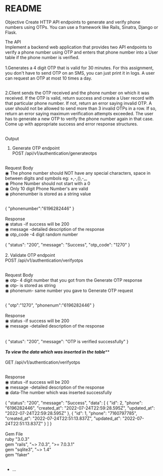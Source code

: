 # README

Objective
Create HTTP API endpoints to generate and verify phone numbers using OTPs. You can use
a framework like Rails, Sinatra, Django or Flask.

The API<br />
Implement a backend web application that provides two API endpoints to verify a phone
number using OTP and enters that phone number into a User table if the phone number is
verified.<br /><br />
1.Generates a 4 digit OTP that is valid for 30
minutes. For this assignment, you don't have to send OTP on an SMS, you can just
print it in logs. A user can request an OTP at most 10 times a day.<br /><br />

2.Client sends the OTP received and the phone
number on which it was received. If the OTP is valid, return success and create a
User record with that particular phone number. If not, return an error saying invalid
OTP. A user should not be allowed to send more than 3 invalid OTPs in a row. If so,
return an error saying maximum verification attempts exceeded. The user has to
generate a new OTP to verify the phone number again in that case. Come up with
appropriate success and error response structures.<br /><br />

Output<br />
1. Generate OTP endpoint<br />
POST  /api/v1/authentication/generateotps<br /><br />

Request Body<br />
◉ The phone number should NOT have any special characters, space in between digits and symbols eg: +,-,(),-,_<br />
◉ Phone Number should not start with a 0<br />
◉ Only 10 digit Phone Number's are valid<br />
◉ phonenumber is stored as a string value<br /><br />

{
  "phonenumber":"6196282446"
}
<br /><br />
Response<br />
◉ status -if success will be 200 <br />
◉ message -detailed description of the response<br />
◉ otp_code -4 digit random number<br /><br />
{
    "status": "200",
    "message": "Success",
    "otp_code": "1270"
}
<br /><br />
2. Validate OTP endpoint<br />
POST /api/v1/authentication/verifyotps<br /><br />

Request Body<br />
◉ otp- 4 digit number that you got from the Generate OTP response<br />
◉ otp- is stored as string<br />
◉ phonenum- same number you gave to Generate OTP request<br /><br />

{
    "otp":"1270",
    "phonenum":"6196282446"
}
<br /><br />
Response<br />
◉ status -if success will be 200 <br />
◉ message -detailed description of the response<br />
<br /><br />
{
    "status": "200",
    "message": "OTP is verified successfully"
}
<br /><br />
*********To view the data which was inserted in the table***********
<br /><br />
GET /api/v1/authentication/verifyotps<br /><br />

Response<br />
◉ status -if success will be 200 <br />
◉ message -detailed description of the response<br />
◉ data-The number which was inserted successfully<br /><br />
{
    "status": "200",
    "message": "Success",
    "data": [
              {
                "id": 2,
                "phone": "6196282446",
                "created_at": "2022-07-24T22:59:28.595Z",
                "updated_at": "2022-07-24T22:59:28.595Z"
               },
               {
                "id": 1,
                "phone": "7160797785",
                "created_at": "2022-07-24T22:51:13.837Z",
                "updated_at": "2022-07-24T22:51:13.837Z"
               }
            ]
}
<br /><br />
Gem File<br />
ruby "3.0.3"<br />
gem "rails", "~> 7.0.3", ">= 7.0.3.1"<br />
gem "sqlite3", "~> 1.4"<br />
gem "faker"
<br /><br />

* ...
